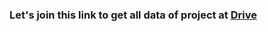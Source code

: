 ### **Let's join this link to get all data of project at** [Drive](https://drive.google.com/drive/u/0/folders/11Jvt5HYocEbWxeFe33_TuApO73SqDBeP)

